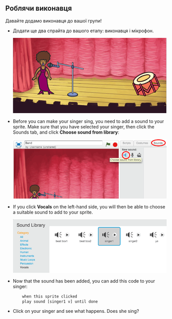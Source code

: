 ## Роблячи виконавця

Давайте додамо виконавця до вашої групи!

+ Додати ще два спрайта до вашого етапу: виконавця і мікрофон.
    
    ![screenshot](images/band-singer-mic.png)

+ Before you can make your singer sing, you need to add a sound to your sprite. Make sure that you have selected your singer, then click the Sounds tab, and click **Choose sound from library**:
    
    ![screenshot](images/band-import-sound.png)

+ If you click **Vocals** on the left-hand side, you will then be able to choose a suitable sound to add to your sprite.
    
    ![screenshot](images/band-choose-sound.png)

+ Now that the sound has been added, you can add this code to your singer:
    
    ```blocks
        when this sprite clicked
        play sound [singer1 v] until done
    ```

+ Click on your singer and see what happens. Does she sing?